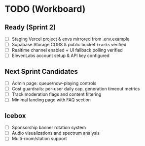 # TODO (Workboard)

## Ready (Sprint 2)
- [ ] Staging Vercel project & envs mirrored from .env.example
- [ ] Supabase Storage CORS & public bucket `tracks` verified
- [ ] Realtime channel enabled + UI fallback polling verified
- [ ] ElevenLabs account setup & API key configured

## Next Sprint Candidates
- [ ] Admin page: queue/now-playing controls
- [ ] Cost guardrails: per-user daily cap, generation timeout metrics
- [ ] Track moderation flags and content filtering
- [ ] Minimal landing page with FAQ section

## Icebox
- [ ] Sponsorship banner rotation system
- [ ] Audio visualizations and spectrum analysis
- [ ] Multi-room/station support